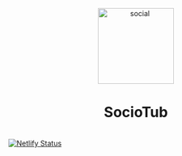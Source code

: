 <p align="center">
    <img src="https://user-images.githubusercontent.com/33570551/86562287-165af400-bf80-11ea-89cf-2c03aff793a0.png" alt="social" width="150px">
    <br>
  <h1 align="center" >SocioTub</h1>
    <br>
     <a href="https://app.netlify.com/sites/gkanishk-social/deploys" align="center"><img src="https://api.netlify.com/api/v1/badges/382a6f81-7b62-49ed-844f-eefd1382c435/deploy-status" alt="Netlify Status"></a>

</p>

